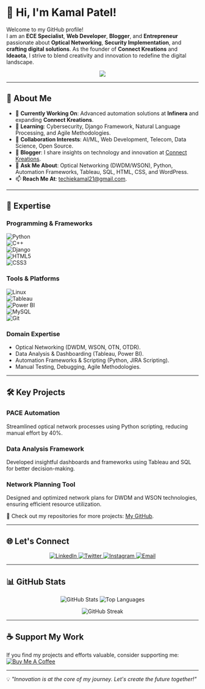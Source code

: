 # 👋 Hi, I'm Kamal Patel!  

Welcome to my GitHub profile!  
I am an **ECE Specialist**, **Web Developer**, **Blogger**, and **Entrepreneur** passionate about **Optical Networking**, **Security Implementation**, and **crafting digital solutions**. As the founder of **Connect Kreations** and **Ideaota**, I strive to blend creativity and innovation to redefine the digital landscape.  

<p align="center">
  <img src="https://readme-typing-svg.demolab.com?font=Fira+Code&weight=500&size=26&pause=1000&color=00F7FF&center=true&vCenter=true&width=435&lines=Welcome+to+My+GitHub!">
</p>

---

## 🚀 About Me  

- 🔭 **Currently Working On**: Advanced automation solutions at **Infinera** and expanding **Connect Kreations**.  
- 🌱 **Learning**: Cybersecurity, Django Framework, Natural Language Processing, and Agile Methodologies.  
- 👯 **Collaboration Interests**: AI/ML, Web Development, Telecom, Data Science, Open Source.  
- 📝 **Blogger**: I share insights on technology and innovation at [Connect Kreations](https://www.connectkreations.com).  
- 💬 **Ask Me About**: Optical Networking (DWDM/WSON), Python, Automation Frameworks, Tableau, SQL, HTML, CSS, and WordPress.  
- 📫 **Reach Me At**: [techiekamal21@gmail.com](mailto:techiekamal21@gmail.com).  

---

## 🌟 Expertise  

### **Programming & Frameworks**  
![Python](https://img.shields.io/badge/-Python-3776AB?logo=python&logoColor=white&style=for-the-badge)  
![C++](https://img.shields.io/badge/-C++-00599C?logo=cplusplus&logoColor=white&style=for-the-badge)  
![Django](https://img.shields.io/badge/-Django-092E20?logo=django&logoColor=white&style=for-the-badge)  
![HTML5](https://img.shields.io/badge/-HTML5-E34F26?logo=html5&logoColor=white&style=for-the-badge)  
![CSS3](https://img.shields.io/badge/-CSS3-1572B6?logo=css3&logoColor=white&style=for-the-badge)  

### **Tools & Platforms**  
![Linux](https://img.shields.io/badge/-Linux-FCC624?logo=linux&logoColor=black&style=for-the-badge)  
![Tableau](https://img.shields.io/badge/-Tableau-E97627?logo=tableau&logoColor=white&style=for-the-badge)  
![Power BI](https://img.shields.io/badge/-Power%20BI-F2C811?logo=powerbi&logoColor=black&style=for-the-badge)  
![MySQL](https://img.shields.io/badge/-MySQL-4479A1?logo=mysql&logoColor=white&style=for-the-badge)  
![Git](https://img.shields.io/badge/-Git-F05032?logo=git&logoColor=white&style=for-the-badge)  

### **Domain Expertise**  
- Optical Networking (DWDM, WSON, OTN, OTDR).  
- Data Analysis & Dashboarding (Tableau, Power BI).  
- Automation Frameworks & Scripting (Python, JIRA Scripting).  
- Manual Testing, Debugging, Agile Methodologies.  

---

## 🛠️ Key Projects  

### **PACE Automation**  
Streamlined optical network processes using Python scripting, reducing manual effort by 40%.  

### **Data Analysis Framework**  
Developed insightful dashboards and frameworks using Tableau and SQL for better decision-making.  

### **Network Planning Tool**  
Designed and optimized network plans for DWDM and WSON technologies, ensuring efficient resource utilization.  

🔗 Check out my repositories for more projects: [My GitHub](https://github.com/techiekamal21).  

---

## 🌐 Let's Connect  

<p align="center">
  <a href="https://linkedin.com/in/kamal-patel-61a8201a0" target="_blank">
    <img src="https://img.shields.io/badge/-LinkedIn-0077B5?logo=linkedin&logoColor=white&style=for-the-badge" alt="LinkedIn">
  </a>
  <a href="https://twitter.com/techiekamal07" target="_blank">
    <img src="https://img.shields.io/badge/-Twitter-1DA1F2?logo=twitter&logoColor=white&style=for-the-badge" alt="Twitter">
  </a>
  <a href="https://instagram.com/techiekamal" target="_blank">
    <img src="https://img.shields.io/badge/-Instagram-E4405F?logo=instagram&logoColor=white&style=for-the-badge" alt="Instagram">
  </a>
  <a href="mailto:techiekamal21@gmail.com" target="_blank">
    <img src="https://img.shields.io/badge/-Email-D14836?logo=gmail&logoColor=white&style=for-the-badge" alt="Email">
  </a>
</p>

---

## 📊 GitHub Stats  

<p align="center">
  <img src="https://github-readme-stats.vercel.app/api?username=techiekamal21&show_icons=true&theme=radical" alt="GitHub Stats">
  <img src="https://github-readme-stats.vercel.app/api/top-langs/?username=techiekamal21&layout=compact&theme=radical" alt="Top Languages">
</p>

<p align="center">
  <img src="https://github-readme-streak-stats.herokuapp.com/?user=techiekamal21&theme=radical" alt="GitHub Streak">
</p>

---

## ☕ Support My Work  

If you find my projects and efforts valuable, consider supporting me:  
[![Buy Me A Coffee](https://cdn.buymeacoffee.com/buttons/v2/default-yellow.png)](https://www.buymeacoffee.com/techiekamal)  

---

💡 *"Innovation is at the core of my journey. Let's create the future together!"*  
